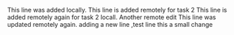 This line was added locally.
This line is added remotely for task 2
This line is added remotely again for task 2 locall.
Another remote edit 
This line was updated remotely again.
adding a new line ,test line 
this a small change
